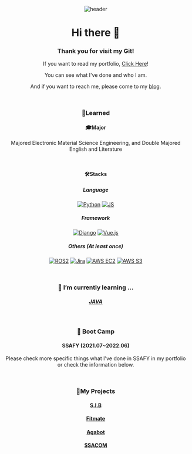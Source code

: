 <div align="center">

![header](https://capsule-render.vercel.app/api?type=waving&color=ffc5dc&height=300&section=header&text=Jiwon's%20git&fontSize=50&fontColor=79254a&animation=fadeIn)




# Hi there 👋

### Thank you for visit my Git!

If you want to read my portfolio, [Click Here](https://www.notion.so/Jiwon-s-Portfolio-ed735ae41a4944089ab4cedfc7a2c419?pvs=4)!

You can see what I've done and who I am.

And if you want to reach me, please come to my [blog](https://blog.naver.com/runtoeternity).

<br>

### 📖Learned

#### 🎓Major

Majored Electronic Material Science Engineering, and Double Majored English and Literature

<br>

#### 🛠️Stacks

##### Language

[![Python](https://img.shields.io/badge/Python-3776AB?style=flat-round&logo=python&logoColor=black)](github.com/yogjesi/S.I.B) [![JS](https://img.shields.io/badge/JavaScript-F7DF1E?style=flat-round&logo=javascript&logoColor=black)](github.com/yogjesi/S.I.B)

##### Framework

[![Django](https://img.shields.io/badge/Django-092E20?style=flat-round&logo=django&logoColor=white)](github.com/yogjesi/S.I.B) [![Vue.js](https://img.shields.io/badge/Vue.js-4FC08D?style=flat-round&logo=vue.js&logoColor=black)](github.com/yogjesi/S.I.B)

##### Others (At least once)

[![ROS2](https://img.shields.io/badge/ROS2-22314E?style=flat-round&logo=ROS&logoColor=white)]() [![Jira](https://img.shields.io/badge/Jira-0052CC?style=flat&logo=Jira&logoColor=white)]() [![AWS EC2](https://img.shields.io/badge/AWS_EC2-FF9900?style=flat-round&logo=amazonec2&logoColor=black)]() [![AWS S3](https://img.shields.io/badge/AWS_S3-569A31?style=flat-round&logo=amazons3&logoColor=black)]() 

<br>

### 🌱 I’m currently learning ...

##### [JAVA](https://github.com/yogjesi/javastudy)

<br>

### 🔭 Boot Camp

#### SSAFY (2021.07~2022.06)

Please check more specific things what I've done in SSAFY in my portfolio or check the information below.

<br>

### 📜My Projects

#### [S.I.B](https://github.com/yogjesi/SIB)

#### [Fitmate](https://github.com/yogjesi/fitmate)

#### [Agabot](https://grey-beryllium-938.notion.site/df430886ae9f475ca2ab128e4a7c9989)

#### [SSACOM](https://ninth-tax-ce2.notion.site/c000cf794ec14a3e875947da995ed7ce)

<br>

</div>

<!--
**yogjesi/yogjesi** is a ✨ _special_ ✨ repository because its `README.md` (this file) appears on your GitHub profile.

Here are some ideas to get you started:
- 
- 👯 I’m looking to collaborate on ...
- 🤔 I’m looking for help with ...
- 💬 Ask me about ...
- 😄 Pronouns: ...
- -->
